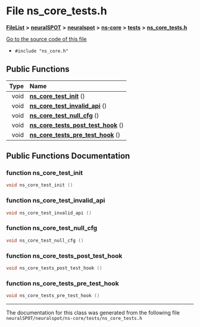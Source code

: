 

# File ns\_core\_tests.h



[**FileList**](files.md) **>** [**neuralSPOT**](dir_75594cce7c7773aa3cb253214bf56510.md) **>** [**neuralspot**](dir_b737d82f35ec218ac5a7ef4105db9c0e.md) **>** [**ns-core**](dir_7a01d249276e526cbac17daf32597066.md) **>** [**tests**](dir_ae8b3b42ecd578532e898a7057869875.md) **>** [**ns\_core\_tests.h**](ns__core__tests_8h.md)

[Go to the source code of this file](ns__core__tests_8h_source.md)



* `#include "ns_core.h"`





































## Public Functions

| Type | Name |
| ---: | :--- |
|  void | [**ns\_core\_test\_init**](#function-ns_core_test_init) () <br> |
|  void | [**ns\_core\_test\_invalid\_api**](#function-ns_core_test_invalid_api) () <br> |
|  void | [**ns\_core\_test\_null\_cfg**](#function-ns_core_test_null_cfg) () <br> |
|  void | [**ns\_core\_tests\_post\_test\_hook**](#function-ns_core_tests_post_test_hook) () <br> |
|  void | [**ns\_core\_tests\_pre\_test\_hook**](#function-ns_core_tests_pre_test_hook) () <br> |




























## Public Functions Documentation




### function ns\_core\_test\_init 

```C++
void ns_core_test_init () 
```






### function ns\_core\_test\_invalid\_api 

```C++
void ns_core_test_invalid_api () 
```






### function ns\_core\_test\_null\_cfg 

```C++
void ns_core_test_null_cfg () 
```






### function ns\_core\_tests\_post\_test\_hook 

```C++
void ns_core_tests_post_test_hook () 
```






### function ns\_core\_tests\_pre\_test\_hook 

```C++
void ns_core_tests_pre_test_hook () 
```




------------------------------
The documentation for this class was generated from the following file `neuralSPOT/neuralspot/ns-core/tests/ns_core_tests.h`

